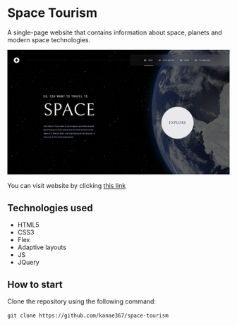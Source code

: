 # Space Tourism

A single-page website that contains information about space, planets and modern space technologies.

![preview](preview.png)

You can visit website by clicking [this link](https://kanae367.github.io/space-tourism/)

## Technologies used

- HTML5
- CSS3
- Flex
- Adaptive layouts
- JS
- JQuery

## How to start

Clone the repository using the following command:

`git clone https://github.com/kanae367/space-tourism`
